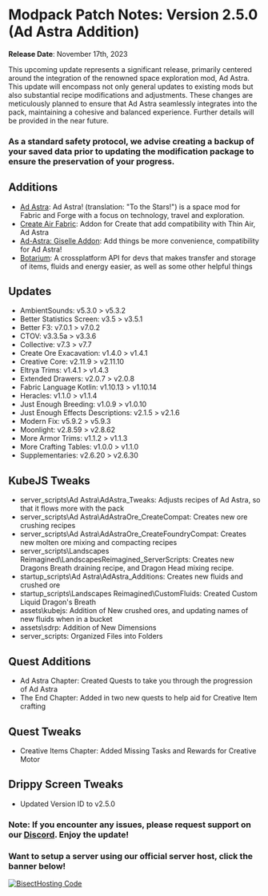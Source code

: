 # Modpack Patch Notes: Version 2.5.0 (Ad Astra Addition)
**Release Date**: November 17th, 2023

This upcoming update represents a significant release, primarily centered around the integration of the renowned space exploration mod, Ad Astra. This update will encompass not only general updates to existing mods but also substantial recipe modifications and adjustments. These changes are meticulously planned to ensure that Ad Astra seamlessly integrates into the pack, maintaining a cohesive and balanced experience. Further details will be provided in the near future.

### As a standard safety protocol, we advise creating a backup of your saved data prior to updating the modification package to ensure the preservation of your progress.
## Additions
- [Ad Astra](https://modrinth.com/mod/ad-astra): Ad Astra! (translation: "To the Stars!") is a space mod for Fabric and Forge with a focus on technology, travel and exploration.
- [Create Air Fabric](https://modrinth.com/mod/create-air-fabric): Addon for Create that add compatibility with Thin Air, Ad Astra
- [Ad-Astra: Giselle Addon](https://modrinth.com/mod/ad-astra-giselle-addon): Add things be more convenience, compatibility for Ad Astra!
- [Botarium](https://modrinth.com/mod/botarium): A crossplatform API for devs that makes transfer and storage of items, fluids and energy easier, as well as some other helpful things
## Updates
- AmbientSounds: v5.3.0 > v5.3.2
- Better Statistics Screen: v3.5 > v3.5.1
- Better F3: v7.0.1 > v7.0.2
- CTOV: v3.3.5a > v3.3.6
- Collective: v7.3 > v7.7
- Create Ore Exacavation: v1.4.0 > v1.4.1
- Creative Core: v2.11.9 > v2.11.10
- Eltrya Trims: v1.4.1 > v1.4.3
- Extended Drawers: v2.0.7 > v2.0.8
- Fabric Language Kotlin: v1.10.13 > v1.10.14
- Heracles: v1.1.0 > v1.1.4
- Just Enough Breeding: v1.0.9 > v1.0.10
- Just Enough Effects Descriptions: v2.1.5 > v2.1.6
- Modern Fix: v5.9.2 > v5.9.3
- Moonlight: v2.8.59 > v2.8.62
- More Armor Trims: v1.1.2 > v1.1.3
- More Crafting Tables: v1.0.0 > v1.1.0
- Supplementaries: v2.6.20 > v2.6.30
## KubeJS Tweaks
- server_scripts\Ad Astra\AdAstra_Tweaks: Adjusts recipes of Ad Astra, so that it flows more with the pack
- server_scripts\Ad Astra\AdAstraOre_CreateCompat: Creates new ore crushing recipes
- server_scripts\Ad Astra\AdAstraOre_CreateFoundryCompat: Creates new molten ore mixing and compacting recipes
- server_scripts\Landscapes Reimagined\LandscapesReimagined_ServerScripts: Creates new Dragons Breath draining recipe, and Dragon Head mixing recipe.
- startup_scripts\Ad Astra\AdAstra_Additions: Creates new fluids and crushed ore
- startup_scripts\Landscapes Reimagined\CustomFluids: Created Custom Liquid Dragon's Breath
- assets\kubejs: Addition of New crushed ores, and updating names of new fluids when in a bucket
- assets\sdrp: Addition of New Dimensions 
- server_scripts: Organized Files into Folders
## Quest Additions
- Ad Astra Chapter: Created Quests to take you through the progression of Ad Astra
- The End Chapter: Added in two new quests to help aid for Creative Item crafting
## Quest Tweaks
- Creative Items Chapter: Added Missing Tasks and Rewards for Creative Motor
## Drippy Screen Tweaks
- Updated Version ID to v2.5.0
### Note: If you encounter any issues, please request support on our [Discord](https://discord.gg/quenZthXgy). Enjoy the update!
### Want to setup a server using our official server host, click the banner below!
[![BisectHosting Code](https://raw.githubusercontent.com/M0nkeyPr0grammer/Landscapes-Reimagined/main/BH_Landscape_reimagined.png)](https://bisecthosting.com/landscapes_reimagined?r=modrinth+chanelog)
